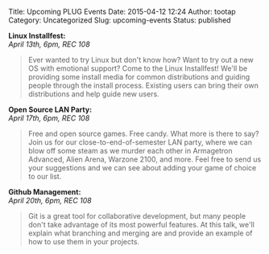 Title: Upcoming PLUG Events
Date: 2015-04-12 12:24
Author: tootap
Category: Uncategorized
Slug: upcoming-events
Status: published

**Linux Installfest:**  
*April 13th, 6pm, REC 108*

> Ever wanted to try Linux but don't know how? Want to try out a new OS
> with emotional support? Come to the Linux Installfest! We'll be
> providing some install media for common distributions and guiding
> people through the install process. Existing users can bring their own
> distributions and help guide new users.

**Open Source LAN Party:**  
*April 17th, 6pm, REC 108*

> Free and open source games. Free candy. What more is there to say?
> Join us for our close-to-end-of-semester LAN party, where we can blow
> off some steam as we murder each other in Armagetron Advanced, Alien
> Arena, Warzone 2100, and more. Feel free to send us your suggestions
> and we can see about adding your game of choice to our list.

**Github Management:**  
*April 20th, 6pm, REC 108*

> Git is a great tool for collaborative development, but many people
> don't take advantage of its most powerful features. At this talk,
> we'll explain what branching and merging are and provide an example of
> how to use them in your projects.
